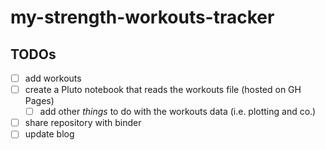 # my-strength-workouts-tracker

## TODOs
- [ ] add workouts
- [ ] create a Pluto notebook that reads the workouts file (hosted on GH Pages)
  - [ ] add other _things_ to do with the workouts data (i.e. plotting and co.)
- [ ] share repository with binder
- [ ] update blog 
